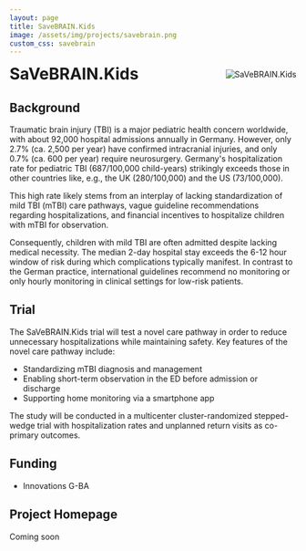 ```yaml
---
layout: page
title: SaveBRAIN.Kids
image: /assets/img/projects/savebrain.png
custom_css: savebrain
---
```

<style>
/* Container for header and image */
.header-container {
  display: flex;
  justify-content: space-between;
  align-items: center;
  margin-bottom: 20px;
  width: 100%;
}

/* Style for the corner image */
.corner-image {
  max-width: 200px;
  max-height: 150px;
  object-fit: contain;
}

/* Override default header margins */
.header-container h1 {
  margin: 0;
}

/* Hide the default page title - we'll add our own in the flex container */
.page-title {
  display: none;
}
</style>

<!-- Custom header with image aligned to title -->
<div class="header-container">
<h1>SaVeBRAIN.Kids</h1>
<img src="{{ '/assets/img/projects/savebrain.png' | relative_url }}" alt="SaVeBRAIN.Kids" class="corner-image">
</div>



## Background
Traumatic brain injury (TBI) is a major pediatric health concern worldwide, with about 92,000 hospital admissions annually in Germany. However, only 2.7% (ca. 2,500 per year) have confirmed intracranial injuries, and only 0.7% (ca. 600 per year) require neurosurgery. Germany's hospitalization rate for pediatric TBI (687/100,000 child-years) strikingly exceeds those in other countries like, e.g., the UK (280/100,000) and the US (73/100,000).

This high rate likely stems from an interplay of lacking standardization of mild TBI (mTBI) care pathways, vague guideline recommendations regarding hospitalizations, and financial incentives to hospitalize children with mTBI for observation.

Consequently, children with mild TBI are often admitted despite lacking medical necessity. The median 2-day hospital stay exceeds the 6-12 hour window of risk during which complications typically manifest. In contrast to the German practice, international guidelines recommend no monitoring or only hourly monitoring in clinical settings for low-risk patients.

## Trial
The SaVeBRAIN.Kids trial will test a novel care pathway in order to reduce unnecessary hospitalizations while maintaining safety. Key features of the novel care pathway include:

-	Standardizing mTBI diagnosis and management
-	Enabling short-term observation in the ED before admission or discharge
-	Supporting home monitoring via a smartphone app

The study will be conducted in a multicenter cluster-randomized stepped-wedge trial with hospitalization rates and unplanned return visits as co-primary outcomes.
 
## Funding
-	Innovations G-BA

## Project Homepage
Coming soon

